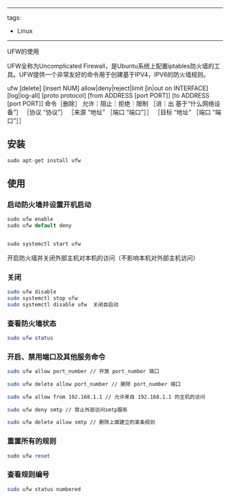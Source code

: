 


 ---
tags:
- Linux
 ---





UFW的使用

UFW全称为Uncomplicated Firewall，是Ubuntu系统上配置iptables防火墙的工具。UFW提供一个非常友好的命令用于创建基于IPV4，IPV6的防火墙规则。


ufw    [delete] [insert NUM] allow|deny|reject|limit [in|out on INTERFACE] [log|log-all] [proto protocol] [from ADDRESS [port PORT]] [to ADDRESS [port PORT]]
命令［删除］ 允许｜阻止｜拒绝｜限制 ［进｜出 基于“什么网络设备”］ ［协议 “协议”］ ［来源 “地址” ［端口 “端口”］］ ［目标 “地址” ［端口 “端口”］］


## 安装

```csharp
sudo apt-get install ufw
```

## 使用

### 启动防火墙并设置开机启动
```csharp
sudo ufw enable
sudo ufw default deny


sudo systemctl start ufw
```
开启防火墙并关闭外部主机对本机的访问（不影响本机对外部主机访问）


### 关闭

```bash
sudo ufw disable
sudo systemctl stop ufw
sudo systemctl disable ufw  关闭自启动
```

### 查看防火墙状态

```lua
sudo ufw status
```

### 开启、禁用端口及其他服务命令


```bash
sudo ufw allow port_number // 开放 port_number 端口
 
sudo ufw delete allow port_number // 删除 port_number 端口
 
sudo ufw allow from 192.168.1.1 // 允许来自 192.168.1.1 的主机的访问
 
sudo ufw deny smtp // 禁止外部访问smtp服务
 
sudo ufw delete allow smtp // 删除上面建立的某条规则
```

### 重置所有的规则

```perl
sudo ufw reset
```

### 查看规则编号

```bash
sudo ufw status numbered
```

